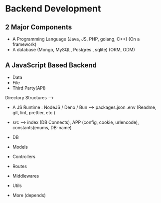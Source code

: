 # Backend Development

## 2 Major Components
- A Programming Language (Java, JS, PHP, golang, C++)  (On a framework)
- A database (Mongo, MySQL, Postgres , sqlite)  (ORM, ODM)

## A JavaScript Based Backend
- Data                    
- File                 
- Third Party(API)


Directory Structures --> 
- A JS Runtime : NodeJS / Deno / Bun    -->
packages.json               .env    (Readme, git, lint, prettier, etc.)

- src -->
index (DB Connects),  APP  (config, cookie, urlencode),   constants(enums, DB-name)
                         

- DB
- Models
- Controllers
- Routes
- Middlewares
- Utils
- More (depends)
